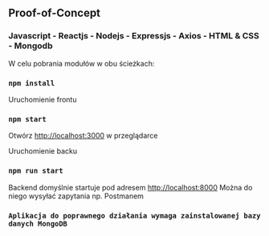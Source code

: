 ## Proof-of-Concept
### Javascript - Reactjs - Nodejs - Expressjs - Axios - HTML & CSS - Mongodb


W celu pobrania modułów w obu ścieżkach:
### `npm install`

Uruchomienie frontu
### `npm start`

Otwórz [http://localhost:3000](http://localhost:3000) w przeglądarce


Uruchomienie backu
### `npm run start`

Backend domyślnie startuje pod adresem [http://localhost:8000](http://localhost:8000)
Można do niego wysyłać zapytania np. Postmanem

### `Aplikacja do poprawnego działania wymaga zainstalowanej bazy danych MongoDB`

